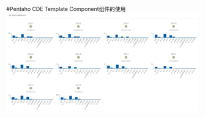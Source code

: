 #Pentaho CDE Template Component组件的使用
![Image](https://github.com/TaoPengFei/DashboardUI/blob/master/Demo/imgs/Template1.jpg)
